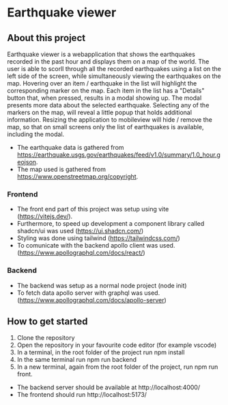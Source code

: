 # Earthquake viewer

## About this project

Earthquake viewer is a webapplication that shows the earthquakes recorded in the past hour and displays them on a map of the world.
The user is able to scorll through all the recorded earthquakes using a list on the left side of the screen, while simultaneously
viewing the earthquakes on the map. Hovering over an item / earthquake in the list will highlight the corresponding marker on the map.
Each item in the list has a "Details" button that, when pressed, results in a modal showing up. The modal presents more data about the selected earthquake.
Selecting any of the markers on the map, will reveal a little popup that holds additional information.
Resizing the application to mobileview will hide / remove the map, so that on small screens only the list of earthquakes is available, including the modal.

- The earthquake data is gathered from https://earthquake.usgs.gov/earthquakes/feed/v1.0/summary/1.0_hour.geojson.
- The map used is gathered from https://www.openstreetmap.org/copyright.

### Frontend

- The front end part of this project was setup using vite (https://vitejs.dev/).
- Furthermore, to speed up development a component library called shadcn/ui was used (https://ui.shadcn.com/)
- Styling was done using tailwind (https://tailwindcss.com/)
- To comunicate with the backend apollo client was used. (https://www.apollographql.com/docs/react/)

### Backend

- The backend was setup as a normal node project (node init)
- To fetch data apollo server with graphql was used. (https://www.apollographql.com/docs/apollo-server)

## How to get started

1. Clone the repository
2. Open the repository in your favourite code editor (for example vscode)
3. In a terminal, in the root folder of the project run npm install
4. In the same terminal run npm run backend
5. In a new terminal, again from the root folder of the project, run npm run front.

- The backend server should be available at http://localhost:4000/
- The frontend should run http://localhost:5173/
